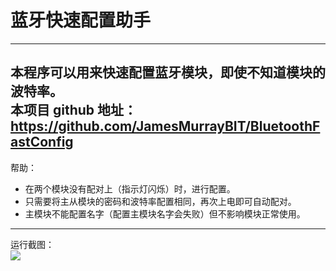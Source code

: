 # 蓝牙快速配置助手  
---------  
本程序可以用来快速配置蓝牙模块，即使不知道模块的波特率。  
本项目 github 地址： <https://github.com/JamesMurrayBIT/BluetoothFastConfig>  
---------  
帮助：  
* 在两个模块没有配对上（指示灯闪烁）时，进行配置。  
* 只需要将主从模块的密码和波特率配置相同，再次上电即可自动配对。  
* 主模块不能配置名字（配置主模块名字会失败）但不影响模块正常使用。  
---------  
运行截图：  
![](https://github.com/JamesMurrayBIT/BluetoothFastConfig/blob/master/shot.png?raw=true)

